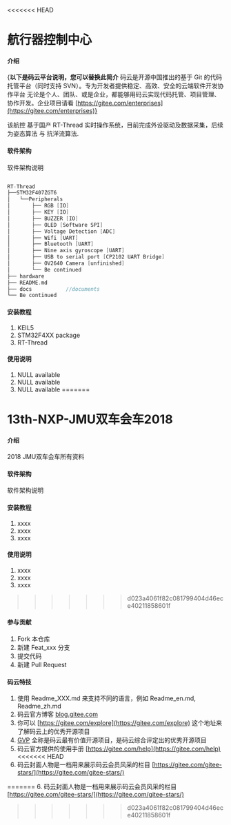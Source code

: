 <<<<<<< HEAD
# 航行器控制中心

#### 介绍
{**以下是码云平台说明，您可以替换此简介**
码云是开源中国推出的基于 Git 的代码托管平台（同时支持 SVN）。专为开发者提供稳定、高效、安全的云端软件开发协作平台
无论是个人、团队、或是企业，都能够用码云实现代码托管、项目管理、协作开发。企业项目请看 [https://gitee.com/enterprises](https://gitee.com/enterprises)}


该航控 基于国产 RT-Thread 实时操作系统，目前完成外设驱动及数据采集，后续为姿态算法 与 抗洋流算法.

#### 软件架构
软件架构说明
```c

RT-Thread 
├──STM32F407ZGT6                  
│   └──Peripherals
│       ├── RGB [IO]   
│       ├── KEY [IO] 
│       ├── BUZZER [IO]             
│       ├── OLED [Software SPI]       
│       ├── Voltage Detection [ADC]             
│       ├── Wifi [UART]             
│       ├── Bluetooth [UART]       
│       ├── Nine axis gyroscope [UART]
│       ├── USB to serial port [CP2102 UART Bridge]
│       ├── OV2640 Camera [unfinished]
│       └── Be continued     
├── hardware
├── README.md  
├── docs           //documents      
└── Be continued  

```

#### 安装教程

1. KEIL5
2. STM32F4XX package
3. RT-Thread

#### 使用说明

1. NULL available
2. NULL available
3. NULL available
=======
# 13th-NXP-JMU双车会车2018

#### 介绍
2018 JMU双车会车所有资料

#### 软件架构
软件架构说明


#### 安装教程

1. xxxx
2. xxxx
3. xxxx

#### 使用说明

1. xxxx
2. xxxx
3. xxxx
>>>>>>> d023a4061f82c081799404d46ece40211858601f

#### 参与贡献

1. Fork 本仓库
2. 新建 Feat_xxx 分支
3. 提交代码
4. 新建 Pull Request


#### 码云特技

1. 使用 Readme\_XXX.md 来支持不同的语言，例如 Readme\_en.md, Readme\_zh.md
2. 码云官方博客 [blog.gitee.com](https://blog.gitee.com)
3. 你可以 [https://gitee.com/explore](https://gitee.com/explore) 这个地址来了解码云上的优秀开源项目
4. [GVP](https://gitee.com/gvp) 全称是码云最有价值开源项目，是码云综合评定出的优秀开源项目
5. 码云官方提供的使用手册 [https://gitee.com/help](https://gitee.com/help)
<<<<<<< HEAD
6. 码云封面人物是一档用来展示码云会员风采的栏目 [https://gitee.com/gitee-stars/](https://gitee.com/gitee-stars/)


=======
6. 码云封面人物是一档用来展示码云会员风采的栏目 [https://gitee.com/gitee-stars/](https://gitee.com/gitee-stars/)
>>>>>>> d023a4061f82c081799404d46ece40211858601f
